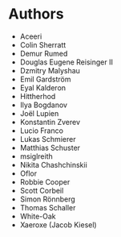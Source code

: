 # Authors

* Aceeri
* Colin Sherratt
* Demur Rumed
* Douglas Eugene Reisinger II
* Dzmitry Malyshau
* Emil Gardström
* Eyal Kalderon
* Hittherhod
* Ilya Bogdanov
* Joël Lupien
* Konstantin Zverev
* Lucio Franco
* Lukas Schmierer
* Matthias Schuster
* msiglreith
* Nikita Chashchinskii
* Oflor
* Robbie Cooper
* Scott Corbeil
* Simon Rönnberg
* Thomas Schaller
* White-Oak
* Xaeroxe (Jacob Kiesel)
